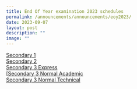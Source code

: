 ```yaml
---
title: End Of Year examination 2023 schedules
permalink: /announcements/announcements/eoy2023/
date: 2023-09-07
layout: post
description: ""
image: ""
---
```

[Secondary 1](/files/EOY%20Timetable/2023/2023%20sec1%20eoy%20exam%20tt_28%20aug.pdf)<br>
[Secondary 2](/files/EOY%20Timetable/2023/2023%20sec2%20eoy%20exam%20tt_6%20aug.pdf)<br>
[Secondary 3 Express](/files/EOY%20Timetable/2023/eoy_timetable_2023_3e_6aug.pdf)<br>
[[Secondary 3 Normal Academic](/files/EOY%20Timetable/2023/eoy_timetable_2023_3na_28aug.pdf)<br>
[Secondary 3 Normal Technical](/files/EOY%20Timetable/2023/eoy_timetable_2023_3nt_28aug.pdf)<br>